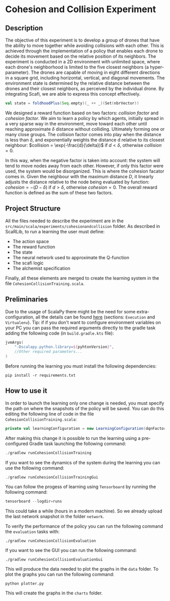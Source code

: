 # Cohesion and Collision Experiment

## Description

The objective of this experiment is to develop a group of drones that have the ability to move together while avoiding collisions with each other. This is achieved through the implementation of a policy that enables each drone to decide its movement based on the relative position of its neighbors. The experiment is conducted in a 2D environment with unlimited space, where each drone's neighborhood is limited to the five closest neighbors (a hyper-parameter). The drones are capable of moving in eight different directions in a square grid, including horizontal, vertical, and diagonal movements. The environment state is determined by the relative distance between the drones and their closest neighbors, as perceived by the individual drone. By integrating Scafi, we are able to express this concept effectively.
```scala
val state = foldhoodPlus(Seq.empty)(_ ++ _)(Set(nbrVector))
``` 
We designed a reward function based on two factors: *collision factor* and *cohesion factor*. We aim to learn a policy by which agents, initially spread in a very sparse way in the environment, move toward each other until reaching approximate $\delta$ distance without colliding. Ultimately forming one or many close groups. The collision factor comes into play when the distance is less than $\delta$, and exponentially weights the distance d relative to its closest neighbour: $collision = \exp(-\frac{d}{\delta})$ if $d < \delta$, otherwise $collision = 0$.

In this way, when the negative factor is taken into account: the system will tend to move nodes away from each other. However, if only this factor were used, the system would be disorganized. This is where the cohesion facator comes in. Given the neighbour with the maximum distance $D$, it linearly adjusts the distance relative to the node being evaluated by function: $cohesion = -(D-\delta)$ if $d > \delta$, otherwise $cohesion = 0$. The overall reward function is defined as the sum of these two factors.

## Project Structure

All the files needed to describe the experiment are in the `src/main/scala/experiments/cohesionandcollision` folder. As described in ScaRLib, to run a learning the user must define: 
- The action space
- The reward function
- The state
- The neural network used to approximate the Q-function
- The scafi logic
- The alchemist specification

Finally, all these elements are merged to create the learning system in the file `CohesionCollisionTraining.scala`.

## Preliminaries 

Due to the usage of ScalaPy there might be the need for some extra-configuration, all the details can be found [here](https://scalapy.dev/docs/) (sections: `Execution` and `Virtualenv`). Tip: if if you don't want to configure environment variables on your PC you can pass the required arguments directly to the gradle task adding the following code (in `build.gradle.kts` file):
```kotlin
jvmArgs(
    "-Dscalapy.python.library=${pyhtonVersion}",
    //Other required parameters...
)
```
Before running the learning you must install the following dependencies:
```shell
pip install -r requirements.txt
```

## How to use it 

In order to launch the learning only one change is needed, you must specify the path on where the snapshots of the policy will be saved. You can do this editing the following line of code in the file `CohesionCollisionTraining.scala`:
```scala
private val learningConfiguration = new LearningConfiguration(dqnFactory = new NNFactory, snapshotPath = "path-to-snapshot-folder")
```
After making this change it is possible to run the learning using a pre-configured Gradle task launching the following command:
```powershell
./gradlew runCohesionCollisionTraining
```
If you want to see the dynamics of the system during the learning you can use the following command:
```powershell
./gradlew runCohesionCollisionTrainingGui
```
You can follow the progess of learning using `Tensorboard` by running the following command:
```powershell
tensorboard --logdir=runs
```
This could take a while (hours in a modern machine). So we already upload the last network snapshot in the folder `network`.

To verify the performance of the policy you can run the following command the `evaluation` tasks with:
```aidl
./gradlew runCohesionCollisionEvaluation
```
If you want to see the GUI you can run the following command:
```aidl
./gradlew runCohesionCollisionEvaluationGui
```
This will produce the data needed to plot the graphs in the `data` folder. 
To plot the graphs you can run the following command:
```aidl
python plotter.py
```
This will create the graphs in the `charts` folder.